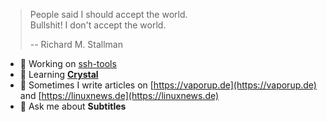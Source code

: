 >People said I should accept the world.  
>Bullshit! I don't accept the world.  
> 
>-- Richard M. Stallman

- 🔭 Working on [ssh-tools](https://github.com/vaporup/ssh-tools)
- 🌱 Learning **[Crystal](https://crystal-lang.org)**
- 📝 Sometimes I write articles on [https://vaporup.de](https://vaporup.de) and [https://linuxnews.de](https://linuxnews.de)
- 💬 Ask me about **Subtitles**

